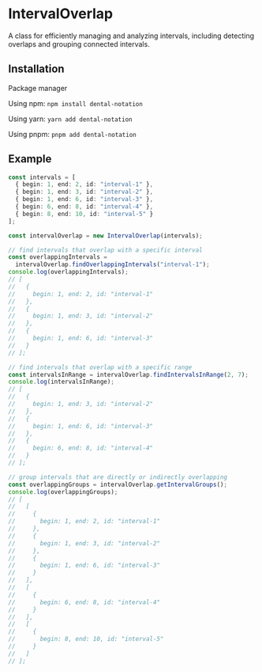 # IntervalOverlap

A class for efficiently managing and analyzing intervals, including detecting overlaps and grouping connected intervals.

## Installation

Package manager

Using npm:
`npm install dental-notation`

Using yarn:
`yarn add dental-notation`

Using pnpm:
`pnpm add dental-notation`

## Example

```typescript
const intervals = [
  { begin: 1, end: 2, id: "interval-1" },
  { begin: 1, end: 3, id: "interval-2" },
  { begin: 1, end: 6, id: "interval-3" },
  { begin: 6, end: 8, id: "interval-4" },
  { begin: 8, end: 10, id: "interval-5" }
];

const intervalOverlap = new IntervalOverlap(intervals);

// find intervals that overlap with a specific interval
const overlappingIntervals =
  intervalOverlap.findOverlappingIntervals("interval-1");
console.log(overlappingIntervals);
// [
//   {
//     begin: 1, end: 2, id: "interval-1"
//   },
//   {
//     begin: 1, end: 3, id: "interval-2"
//   },
//   {
//     begin: 1, end: 6, id: "interval-3"
//   }
// ];

// find intervals that overlap with a specific range
const intervalsInRange = intervalOverlap.findIntervalsInRange(2, 7);
console.log(intervalsInRange);
// [
//   {
//     begin: 1, end: 3, id: "interval-2"
//   },
//   {
//     begin: 1, end: 6, id: "interval-3"
//   },
//   {
//     begin: 6, end: 8, id: "interval-4"
//   }
// ];

// group intervals that are directly or indirectly overlapping
const overlappingGroups = intervalOverlap.getIntervalGroups();
console.log(overlappingGroups);
// [
//   [
//     {
//       begin: 1, end: 2, id: "interval-1"
//     },
//     {
//       begin: 1, end: 3, id: "interval-2"
//     },
//     {
//       begin: 1, end: 6, id: "interval-3"
//     }
//   ],
//   [
//     {
//       begin: 6, end: 8, id: "interval-4"
//     }
//   ],
//   [
//     {
//       begin: 8, end: 10, id: "interval-5"
//     }
//   ]
// ];
```
